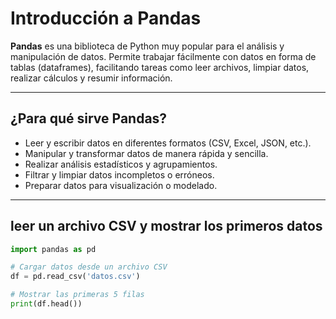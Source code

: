 # Introducción a Pandas

**Pandas** es una biblioteca de Python muy popular para el análisis y manipulación de datos. Permite trabajar fácilmente con datos en forma de tablas (dataframes), facilitando tareas como leer archivos, limpiar datos, realizar cálculos y resumir información.

---

## ¿Para qué sirve Pandas?

- Leer y escribir datos en diferentes formatos (CSV, Excel, JSON, etc.).
- Manipular y transformar datos de manera rápida y sencilla.
- Realizar análisis estadísticos y agrupamientos.
- Filtrar y limpiar datos incompletos o erróneos.
- Preparar datos para visualización o modelado.

---

## leer un archivo CSV y mostrar los primeros datos

```python
import pandas as pd

# Cargar datos desde un archivo CSV
df = pd.read_csv('datos.csv')

# Mostrar las primeras 5 filas
print(df.head())
